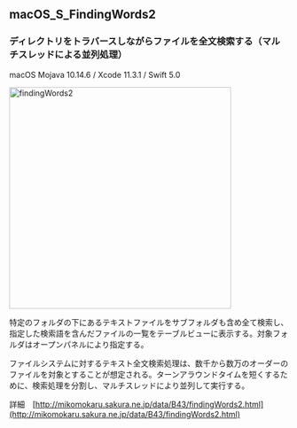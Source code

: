 ## macOS_S_FindingWords2
### ディレクトリをトラバースしながらファイルを全文検索する（マルチスレッドによる並列処理）

macOS Mojava 10.14.6 / Xcode 11.3.1 / Swift 5.0

<img src="http://mikomokaru.sakura.ne.jp/data/B43/findingWords2.png" alt="findingWords2" title="findingWords2" width="400">

特定のフォルダの下にあるテキストファイルをサブフォルダも含め全て検索し、指定した検索語を含んだファイルの一覧をテーブルビューに表示する。対象フォルダはオープンパネルにより指定する。

ファイルシステムに対するテキスト全文検索処理は、数千から数万のオーダーのファイルを対象とすることが想定される。ターンアラウンドタイムを短くするために、検索処理を分割し、マルチスレッドにより並列して実行する。

詳細　[http://mikomokaru.sakura.ne.jp/data/B43/findingWords2.html](http://mikomokaru.sakura.ne.jp/data/B43/findingWords2.html)
